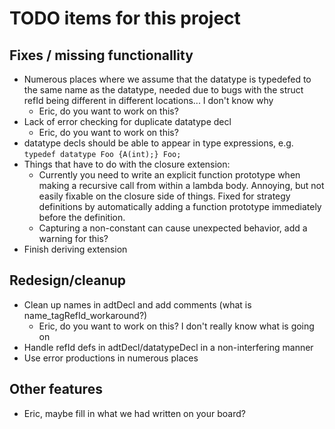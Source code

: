 # TODO items for this project
## Fixes / missing functionallity
* Numerous places where we assume that the datatype is typedefed to the same name as the datatype, needed due to bugs with the struct refId being different in different locations... I don't know why
  * Eric, do you want to work on this?  
* Lack of error checking for duplicate datatype decl
  * Eric, do you want to work on this?  
* datatype decls should be able to appear in type expressions, e.g.
``` typedef datatype Foo {A(int);} Foo; ```
* Things that have to do with the closure extension:
  * Currently you need to write an explicit function prototype when making a recursive call from within a lambda body.  Annoying, but not easily fixable on the closure side of things.  Fixed for strategy definitions by automatically adding a function prototype immediately before the definition.  
  * Capturing a non-constant can cause unexpected behavior, add a warning for this?  
* Finish deriving extension

## Redesign/cleanup
* Clean up names in adtDecl and add comments (what is name_tagRefId_workaround?) 
  * Eric, do you want to work on this?  I don't really know what is going on
* Handle refId defs in adtDecl/datatypeDecl in a non-interfering manner
* Use error productions in numerous places

## Other features
* Eric, maybe fill in what we had written on your board?  
